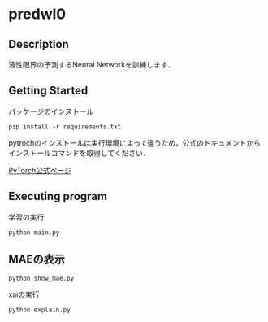 # predwl0

## Description
液性限界の予測するNeural Networkを訓練します．

## Getting Started
パッケージのインストール
```
pip install -r requirements.txt
```

pytrochのインストールは実行環境によって違うため，公式のドキュメントからインストールコマンドを取得してください．

[PyTorch公式ページ](https://pytorch.org/)

## Executing program
学習の実行
```
python main.py
```

## MAEの表示
```
python show_mae.py
```

xaiの実行
```
python explain.py
```